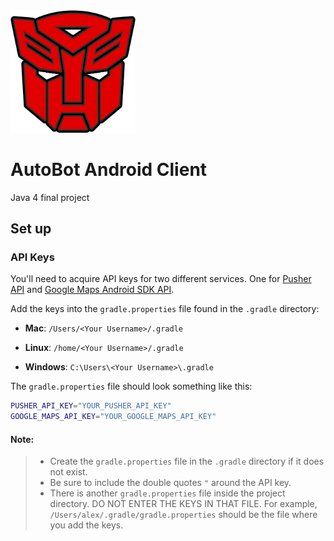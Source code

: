 <img src="https://github.com/alexako/android_autobot_client/blob/develop/app/src/main/res/mipmap-xxxhdpi/autobot_icon.png" width="200" />

# AutoBot Android Client

Java 4 final project

## Set up

### API Keys

You'll need to acquire API keys for two different services. One for [Pusher API](https://pusher.com) and [Google Maps Android SDK API](https://cloud.google.com/maps-platform/maps/?apis=maps).

Add the keys into the `gradle.properties` file found in the `.gradle` directory:


  * **Mac**:
   `/Users/<Your Username>/.gradle`

  * **Linux**:
   `/home/<Your Username>/.gradle`

  * **Windows**:
    `C:\Users\<Your Username>\.gradle`


The `gradle.properties` file should look something like this:
```bash
PUSHER_API_KEY="YOUR_PUSHER_API_KEY"
GOOGLE_MAPS_API_KEY="YOUR_GOOGLE_MAPS_API_KEY"
```

#### Note:

>   * Create the `gradle.properties` file in the `.gradle` directory if it does not exist.
>   * Be sure to include the double quotes `"` around the API key.
>   * There is another `gradle.properties` file inside the project directory. DO NOT ENTER THE KEYS IN THAT FILE. 
>    For example, `/Users/alex/.gradle/gradle.properties` should be the file where you add the keys.
